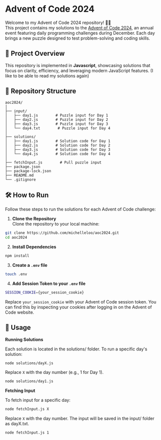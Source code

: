 # Advent of Code 2024

Welcome to my Advent of Code 2024 repository! 🎄✨  
This project contains my solutions to the [Advent of Code 2024](https://adventofcode.com/2024), an annual event featuring daily programming challenges during December. Each day brings a new puzzle designed to test problem-solving and coding skills.

## 🚀 Project Overview

This repository is implemented in **Javascript**, showcasing solutions that focus on clarity, efficiency, and leveraging modern JavaScript features. (I like to be able to read my solutions again)

## 📂 Repository Structure

```plaintext
aoc2024/
│
├── input/
│   ├── day1.js        # Puzzle input for Day 1
│   ├── day2.js        # Puzzle input for Day 2
│   ├── day3.js        # Puzzle input for Day 3
│   └── day4.txt        # Puzzle input for Day 4
│
├── solutions/
│   ├── day1.js        # Solution code for Day 1
│   ├── day2.js        # Solution code for Day 2
│   ├── day3.js        # Solution code for Day 3
│   └── day4.js        # Solution code for Day 4
│
├── fetchInput.js        # Pull puzzle input
├── package.json         
├── package-lock.json    
├── README.md            
└── .gitignore           

```
## 🛠️ How to Run

Follow these steps to run the solutions for each Advent of Code challenge:

1. **Clone the Repository**  
Clone the repository to your local machine:
```bash
git clone https://github.com/michelleloo/aoc2024.git
cd aoc2024
```
2. **Install Dependencies**
```bash
npm install
```
3. **Create a `.env` file**  
```bash
touch .env
```

4. **Add Session Token to your `.env` file**
```bash
SESSION_COOKIE={your_session_cookie}
```
Replace `your_session_cookie` with your Advent of Code session token. You can find this by inspecting your cookies after logging in on the Advent of Code website.

## 🚀 Usage
**Running Solutions**

Each solution is located in the solutions/ folder. To run a specific day's solution:

```bash
node solutions/dayX.js
```
Replace `X` with the day number (e.g., 1 for Day 1).
```bash
node solutions/day1.js
```

**Fetching Input**

To fetch input for a specific day:

```bash
node fetchInput.js X
```
Replace `X` with the day number. The input will be saved in the input/ folder as dayX.txt.

```bash
node fetchInput.js 1
```